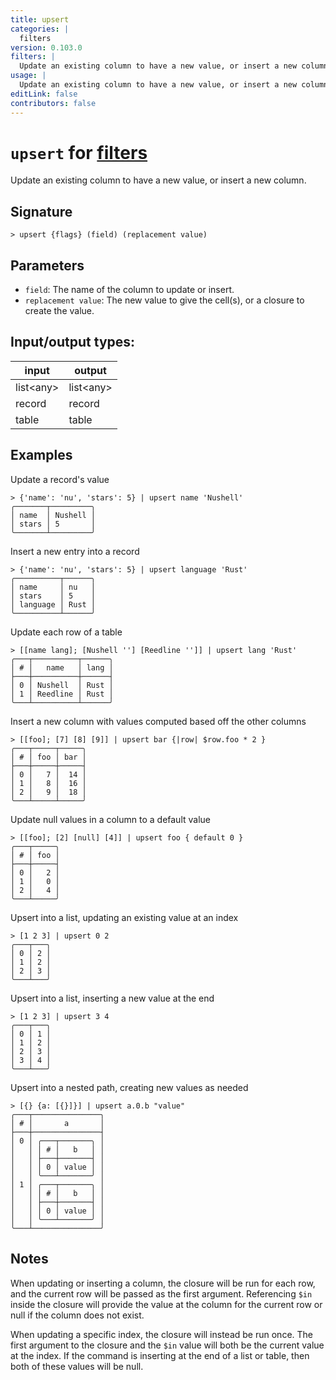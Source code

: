 ```yaml
---
title: upsert
categories: |
  filters
version: 0.103.0
filters: |
  Update an existing column to have a new value, or insert a new column.
usage: |
  Update an existing column to have a new value, or insert a new column.
editLink: false
contributors: false
---
```

<!-- This file is automatically generated. Please edit the command in https://github.com/nushell/nushell instead. -->

# `upsert` for [filters](/commands/categories/filters.md)

<div class='command-title'>Update an existing column to have a new value, or insert a new column.</div>

## Signature

```> upsert {flags} (field) (replacement value)```

## Parameters

 -  `field`: The name of the column to update or insert.
 -  `replacement value`: The new value to give the cell(s), or a closure to create the value.


## Input/output types:

| input     | output    |
| --------- | --------- |
| list\<any\> | list\<any\> |
| record    | record    |
| table     | table     |
## Examples

Update a record's value
```nu
> {'name': 'nu', 'stars': 5} | upsert name 'Nushell'
╭───────┬─────────╮
│ name  │ Nushell │
│ stars │ 5       │
╰───────┴─────────╯
```

Insert a new entry into a record
```nu
> {'name': 'nu', 'stars': 5} | upsert language 'Rust'
╭──────────┬──────╮
│ name     │ nu   │
│ stars    │ 5    │
│ language │ Rust │
╰──────────┴──────╯
```

Update each row of a table
```nu
> [[name lang]; [Nushell ''] [Reedline '']] | upsert lang 'Rust'
╭───┬──────────┬──────╮
│ # │   name   │ lang │
├───┼──────────┼──────┤
│ 0 │ Nushell  │ Rust │
│ 1 │ Reedline │ Rust │
╰───┴──────────┴──────╯

```

Insert a new column with values computed based off the other columns
```nu
> [[foo]; [7] [8] [9]] | upsert bar {|row| $row.foo * 2 }
╭───┬─────┬─────╮
│ # │ foo │ bar │
├───┼─────┼─────┤
│ 0 │   7 │  14 │
│ 1 │   8 │  16 │
│ 2 │   9 │  18 │
╰───┴─────┴─────╯

```

Update null values in a column to a default value
```nu
> [[foo]; [2] [null] [4]] | upsert foo { default 0 }
╭───┬─────╮
│ # │ foo │
├───┼─────┤
│ 0 │   2 │
│ 1 │   0 │
│ 2 │   4 │
╰───┴─────╯

```

Upsert into a list, updating an existing value at an index
```nu
> [1 2 3] | upsert 0 2
╭───┬───╮
│ 0 │ 2 │
│ 1 │ 2 │
│ 2 │ 3 │
╰───┴───╯

```

Upsert into a list, inserting a new value at the end
```nu
> [1 2 3] | upsert 3 4
╭───┬───╮
│ 0 │ 1 │
│ 1 │ 2 │
│ 2 │ 3 │
│ 3 │ 4 │
╰───┴───╯

```

Upsert into a nested path, creating new values as needed
```nu
> [{} {a: [{}]}] | upsert a.0.b "value"
╭───┬───────────────╮
│ # │       a       │
├───┼───────────────┤
│ 0 │ ╭───┬───────╮ │
│   │ │ # │   b   │ │
│   │ ├───┼───────┤ │
│   │ │ 0 │ value │ │
│   │ ╰───┴───────╯ │
│ 1 │ ╭───┬───────╮ │
│   │ │ # │   b   │ │
│   │ ├───┼───────┤ │
│   │ │ 0 │ value │ │
│   │ ╰───┴───────╯ │
╰───┴───────────────╯

```

## Notes
When updating or inserting a column, the closure will be run for each row, and the current row will be passed as the first argument. Referencing `$in` inside the closure will provide the value at the column for the current row or null if the column does not exist.

When updating a specific index, the closure will instead be run once. The first argument to the closure and the `$in` value will both be the current value at the index. If the command is inserting at the end of a list or table, then both of these values will be null.